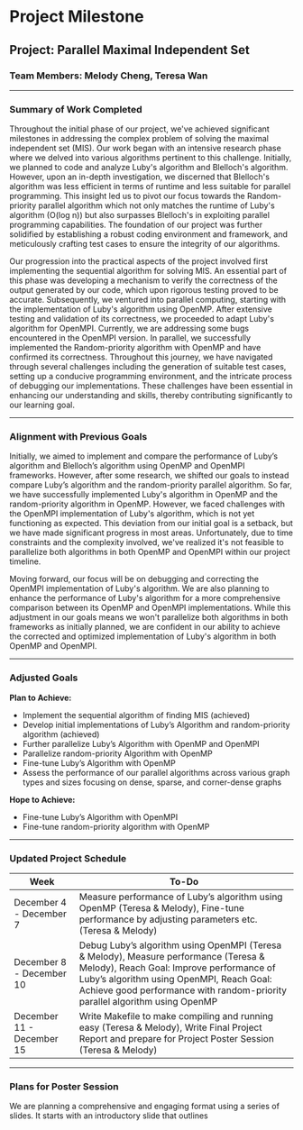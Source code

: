 # Project Milestone

## Project: Parallel Maximal Independent Set
### Team Members: Melody Cheng, Teresa Wan

---

### Summary of Work Completed

Throughout the initial phase of our project, we've achieved significant milestones in addressing the complex problem of solving the maximal independent set (MIS). Our work began with an intensive research phase where we delved into various algorithms pertinent to this challenge. Initially, we planned to code and analyze Luby's algorithm and Blelloch's algorithm. However, upon an in-depth investigation, we discerned that Blelloch's algorithm was less efficient in terms of runtime and less suitable for parallel programming. This insight led us to pivot our focus towards the Random-priority parallel algorithm which not only matches the runtime of Luby's algorithm (O(log n)) but also surpasses Blelloch's in exploiting parallel programming capabilities. The foundation of our project was further solidified by establishing a robust coding environment and framework, and meticulously crafting test cases to ensure the integrity of our algorithms.

Our progression into the practical aspects of the project involved first implementing the sequential algorithm for solving MIS. An essential part of this phase was developing a mechanism to verify the correctness of the output generated by our code, which upon rigorous testing proved to be accurate. Subsequently, we ventured into parallel computing, starting with the implementation of Luby's algorithm using OpenMP. After extensive testing and validation of its correctness, we proceeded to adapt Luby's algorithm for OpenMPI. Currently, we are addressing some bugs encountered in the OpenMPI version. In parallel, we successfully implemented the Random-priority algorithm with OpenMP and have confirmed its correctness. Throughout this journey, we have navigated through several challenges including the generation of suitable test cases, setting up a conducive programming environment, and the intricate process of debugging our implementations. These challenges have been essential in enhancing our understanding and skills, thereby contributing significantly to our learning goal.

---

### Alignment with Previous Goals

Initially, we aimed to implement and compare the performance of Luby’s algorithm and Blelloch’s algorithm using OpenMP and OpenMPI frameworks. However, after some research, we shifted our goals to instead compare Luby’s algorithm and the random-priority parallel algorithm. So far, we have successfully implemented Luby's algorithm in OpenMP and the random-priority algorithm in OpenMP. However, we faced challenges with the OpenMPI implementation of Luby's algorithm, which is not yet functioning as expected. This deviation from our initial goal is a setback, but we have made significant progress in most areas. Unfortunately, due to time constraints and the complexity involved, we've realized it's not feasible to parallelize both algorithms in both OpenMP and OpenMPI within our project timeline.

Moving forward, our focus will be on debugging and correcting the OpenMPI implementation of Luby's algorithm. We are also planning to enhance the performance of Luby's algorithm for a more comprehensive comparison between its OpenMP and OpenMPI implementations. While this adjustment in our goals means we won't parallelize both algorithms in both frameworks as initially planned, we are confident in our ability to achieve the corrected and optimized implementation of Luby's algorithm in both OpenMP and OpenMPI.

---

### Adjusted Goals

**Plan to Achieve:**
- Implement the sequential algorithm of finding MIS (achieved)
- Develop initial implementations of Luby’s Algorithm and random-priority algorithm (achieved)
- Further parallelize Luby’s Algorithm with OpenMP and OpenMPI
- Parallelize random-priority Algorithm with OpenMP
- Fine-tune Luby’s Algorithm with OpenMP
- Assess the performance of our parallel algorithms across various graph types and sizes focusing on dense, sparse, and corner-dense graphs

**Hope to Achieve:**
- Fine-tune Luby’s Algorithm with OpenMPI
- Fine-tune random-priority algorithm with OpenMP

---

### Updated Project Schedule

| Week | To-Do |
|------|-------|
| December 4 - December 7 | Measure performance of Luby’s algorithm using OpenMP (Teresa & Melody), Fine-tune performance by adjusting parameters etc. (Teresa & Melody) |
| December 8 - December 10 | Debug Luby’s algorithm using OpenMPI (Teresa & Melody), Measure performance (Teresa & Melody), Reach Goal: Improve performance of Luby’s algorithm using OpenMPI, Reach Goal: Achieve good performance with random-priority parallel algorithm using OpenMP |
| December 11 - December 15 | Write Makefile to make compiling and running easy (Teresa & Melody), Write Final Project Report and prepare for Project Poster Session (Teresa & Melody) |

---

### Plans for Poster Session

We are planning a comprehensive and engaging format using a series of slides. It starts with an introductory slide that outlines
